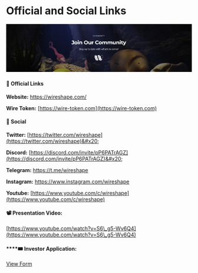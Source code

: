 # Official and Social Links

![](../.gitbook/assets/wireshape-community.jpg)

#### 🔗 Official Links&#x20;

**Website:** [https://wireshape.com/ ](https://wireshape.com)

**Wire Token:** [https://wire-token.com](https://wire-token.com)

#### 📢 Social&#x20;

**Twitter:** [https://twitter.com/wireshape](https://twitter.com/wireshape)&#x20;

**Discord:** [https://discord.com/invite/pP6PATrAGZ](https://discord.com/invite/pP6PATrAGZ)&#x20;

**Telegram:** [https://t.me/wireshape ](https://t.me/wireshape)

**Instagram:** [https://www.instagram.com/wireshape ](https://www.instagram.com/wireshape)

**Youtube:** [https://www.youtube.com/c/wireshape](https://www.youtube.com/c/wireshape)

#### 📽 Presentation Video:

[https://www.youtube.com/watch?v=S6\_g5-Wv6Q4](https://www.youtube.com/watch?v=S6\_g5-Wv6Q4)

#### ****:tickets: **Investor Application:**&#x20;

[View Form](https://docs.google.com/forms/d/e/1FAIpQLSfzX0sOjsYIoN7XIucwaGXzy4NDjeCf9OxKk\_E8xL1MT\_wn2g/viewform)
